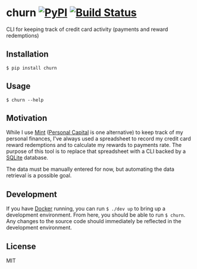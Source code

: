 # churn [![PyPI](https://img.shields.io/pypi/v/churn.svg)](https://pypi.python.org/pypi/churn) [![Build Status](https://travis-ci.org/dguo/churn.svg?branch=master)](https://travis-ci.org/dguo/churn)
CLI for keeping track of credit card activity (payments and reward redemptions)

## Installation
`$ pip install churn`

## Usage
`$ churn --help`

## Motivation
While I use [Mint](https://www.mint.com/) ([Personal
Capital](https://www.personalcapital.com/) is one alternative) to keep track of
my personal finances, I've always used a spreadsheet to record my credit card
reward redemptions and to calculate my rewards to payments rate. The purpose of
this tool is to replace that spreadsheet with a CLI backed by a
[SQLite](https://sqlite.org/) database.

The data must be manually entered for now, but automating the data retrieval is
a possible goal.

## Development
If you have [Docker](https://docs.docker.com/) running, you can run `$ ./dev
up` to bring up a development environment. From here, you should be able to run
`$ churn`. Any changes to the source code should immediately be reflected in
the development environment.

## License
MIT
